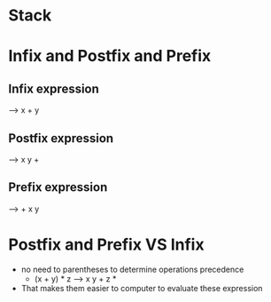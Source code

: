 # Stack ######################################################
# Infix and Postfix and Prefix ###############################

## Infix expression
  --> x + y
## Postfix expression
  --> x y +
## Prefix expression
  --> + x y

# Postfix and Prefix VS Infix
  - no need to parentheses to determine operations precedence
    - (x + y) * z --> x y + z *
  - That makes them easier to computer to evaluate these expression
  
